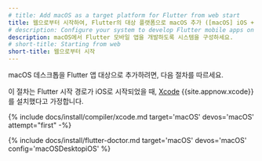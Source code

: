 ```yaml
---
# title: Add macOS as a target platform for Flutter from web start
title: 웹으로부터 시작하여, Flutter의 대상 플랫폼으로 macOS 추가 ([macOS] iOS + macOS)
# description: Configure your system to develop Flutter mobile apps on macOS.
description: macOS에서 Flutter 모바일 앱을 개발하도록 시스템을 구성하세요.
# short-title: Starting from web
short-title: 웹으로부터 시작
---
```


macOS 데스크톱을 Flutter 앱 대상으로 추가하려면, 다음 절차를 따르세요.

이 절차는 Flutter 시작 경로가 iOS로 시작되었을 때, 
[Xcode][] {{site.appnow.xcode}}를 설치했다고 가정합니다.

{% include docs/install/compiler/xcode.md target='macOS' devos='macOS' attempt="first" -%}

{% include docs/install/flutter-doctor.md target='macOS' devos='macOS' config='macOSDesktopiOS' %}

[Xcode]: {{site.apple-dev}}/xcode/

